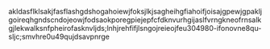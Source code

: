 akldasflklsakjfasflashgdshogahoiewjfoksjlkjsagheihgfiahoifjoisajgpewjgpakljgoireqhgndscndojeowjfodsaokporegpiejepfcfdknvurhgijaslfvrngkneofrnsalkgjlekwalksnfpheirofasknvljds;lnhjrehfifjlsngojreieojfeu304980-ifonovne8qu-sljc;smvhre0u49qujdsavpnrge
